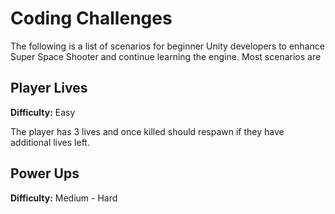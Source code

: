 # Coding Challenges
The following is a list of scenarios for beginner Unity developers to enhance Super Space Shooter and continue learning the engine. Most scenarios are 

## Player Lives
**Difficulty:** Easy

The player has 3 lives and once killed should respawn if they have additional lives left.

## Power Ups
**Difficulty:** Medium - Hard




